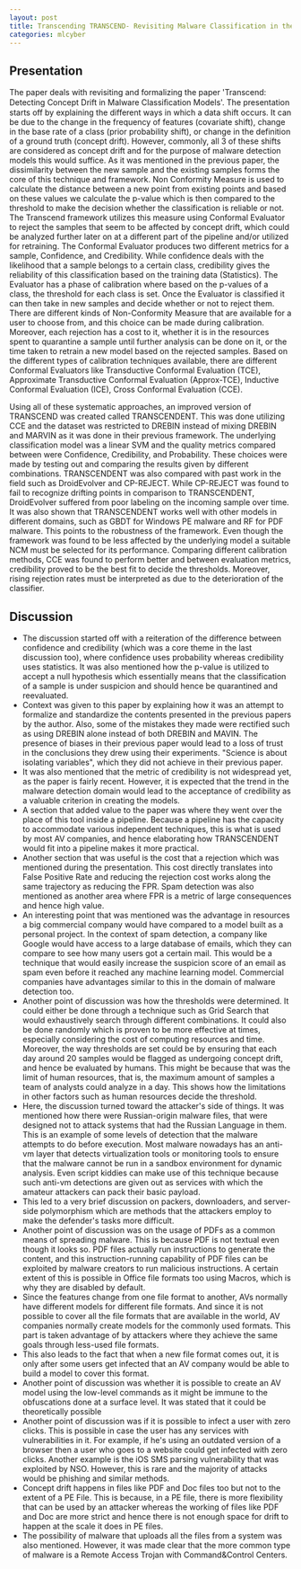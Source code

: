 ```yaml
---
layout: post
title: Transcending TRANSCEND- Revisiting Malware Classification in the Presence of Concept Drift 
categories: mlcyber
---
```


## Presentation
The paper deals with revisiting and formalizing the paper 'Transcend: Detecting Concept Drift in Malware Classiﬁcation Models'. The presentation starts off by explaining the different ways in which a data shift occurs. It can be due to the change in the frequency of features (covariate shift), change in the base rate of a class (prior probability shift), or change in the definition of a ground truth (concept drift). However, commonly, all 3 of these shifts are considered as concept drift and for the purpose of malware detection models this would suffice. As it was mentioned in the previous paper, the dissimilarity between the new sample and the existing samples forms the core of this technique and framework. Non Conformity Measure is used to calculate the distance between a new point from existing points and based on these values we calculate the p-value which is then compared to the threshold to make the decision whether the classification is reliable or not. The Transcend framework utilizes this measure using Conformal Evaluator to reject the samples that seem to be affected by concept drift, which could be analyzed further later on at a different part of the pipeline and/or utilized for retraining. The Conformal Evaluator produces two different metrics for a sample, Confidence, and Credibility. While confidence deals with the likelihood that a sample belongs to a certain class, credibility gives the reliability of this classification based on the training data (Statistics). The Evaluator has a phase of calibration where based on the p-values of a class, the threshold for each class is set. Once the Evaluator is classified it can then take in new samples and decide whether or not to reject them. There are different kinds of Non-Conformity Measure that are available for a user to choose from, and this choice can be made during calibration. Moreover, each rejection has a cost to it, whether it is in the resources spent to quarantine a sample until further analysis can be done on it, or the time taken to retrain a new model based on the rejected samples. Based on the different types of calibration techniques available, there are different Conformal Evaluators like Transductive Conformal Evaluation (TCE), Approximate Transductive Conformal Evaluation (Approx-TCE), Inductive Conformal Evaluation (ICE), Cross Conformal Evaluation (CCE). 

Using all of these systematic approaches, an improved version of TRANSCEND was created called TRANSCENDENT. This was done utilizing CCE and the dataset was restricted to DREBIN instead of mixing DREBIN and MARVIN as it was done in their previous framework. The underlying classification model was a linear SVM and the quality metrics compared between were Confidence, Credibility, and Probability. These choices were made by testing out and comparing the results given by different combinations. TRANSCENDENT was also compared with past work in the field such as DroidEvolver and CP-REJECT. While CP-REJECT was found to fail to recognize drifting points in comparison to TRANSCENDENT, DroidEvolver suffered from poor labeling on the incoming sample over time. It was also shown that TRANSCENDENT works well with other models in different domains, such as GBDT for Windows PE malware and RF for PDF malware. This points to the robustness of the framework. 
Even though the framework was found to be less affected by the underlying model a suitable NCM must be selected for its performance. Comparing different calibration methods, CCE was found to perform better and between evaluation metrics, credibility proved to be the best fit to decide the thresholds. Moreover, rising rejection rates must be interpreted as due to the deterioration of the classifier. 

## Discussion

* The discussion started off with a reiteration of the difference between confidence and credibility (which was a core theme in the last discussion too), where confidence uses probability whereas credibility uses statistics. It was also mentioned how the p-value is utilized to accept a null hypothesis which essentially means that the classification of a sample is under suspicion and should hence be quarantined and reevaluated.
* Context was given to this paper by explaining how it was an attempt to formalize and standardize the contents presented in the previous papers by the author. Also, some of the mistakes they made were rectified such as using DREBIN alone instead of both DREBIN and MAVIN. The presence of biases in their previous paper would lead to a loss of trust in the conclusions they drew using their experiments. "Science is about isolating variables", which they did not achieve in their previous paper.
* It was also mentioned that the metric of credibility is not widespread yet, as the paper is fairly recent. However, it is expected that the trend in the malware detection domain would lead to the acceptance of credibility as a valuable criterion in creating the models. 
* A section that added value to the paper was where they went over the place of this tool inside a pipeline. Because a pipeline has the capacity to accommodate various independent techniques, this is what is used by most AV companies, and hence elaborating how TRANSCENDENT would fit into a pipeline makes it more practical.
* Another section that was useful is the cost that a rejection which was mentioned during the presentation. This cost directly translates into False Positive Rate and reducing the rejection cost works along the same trajectory as reducing the FPR. Spam detection was also mentioned as another area where FPR is a metric of large consequences and hence high value.
* An interesting point that was mentioned was the advantage in resources a big commercial company would have compared to a model built as a personal project. In the context of spam detection, a company like Google would have access to a large database of emails, which they can compare to see how many users got a certain mail. This would be a technique that would easily increase the suspicion score of an email as spam even before it reached any machine learning model. Commercial companies have advantages similar to this in the domain of malware detection too.
* Another point of discussion was how the thresholds were determined. It could either be done through a technique such as Grid Search that would exhaustively search through different combinations. It could also be done randomly which is proven to be more effective at times, especially considering the cost of computing resources and time. Moreover, the way thresholds are set could be by ensuring that each day around 20 samples would be flagged as undergoing concept drift, and hence be evaluated by humans. This might be because that was the limit of human resources, that is, the maximum amount of samples a team of analysts could analyze in a day. This shows how the limitations in other factors such as human resources decide the threshold.
* Here, the discussion turned toward the attacker's side of things. It was mentioned how there were Russian-origin malware files, that were designed not to attack systems that had the Russian Language in them. This is an example of some levels of detection that the malware attempts to do before execution. Most malware nowadays has an anti-vm layer that detects virtualization tools or monitoring tools to ensure that the malware cannot be run in a sandbox environment for dynamic analysis. Even script kiddies can make use of this technique because such anti-vm detections are given out as services with which the amateur attackers can pack their basic payload.
* This led to a very brief discussion on packers, downloaders, and server-side polymorphism which are methods that the attackers employ to make the defender's tasks more difficult.
* Another point of discussion was on the usage of PDFs as a common means of spreading malware. This is because PDF is not textual even though it looks so. PDF files actually run instructions to generate the content, and this instruction-running capability of PDF files can be exploited by malware creators to run malicious instructions. A certain extent of this is possible in Office file formats too using Macros, which is why they are disabled by default.
* Since the features change from one file format to another, AVs normally have different models for different file formats. And since it is not possible to cover all the file formats that are available in the world, AV companies normally create models for the commonly used formats. This part is taken advantage of by attackers where they achieve the same goals through less-used file formats.
* This also leads to the fact that when a new file format comes out, it is only after some users get infected that an AV company would be able to build a model to cover this format. 
* Another point of discussion was whether it is possible to create an AV model using the low-level commands as it might be immune to the obfuscations done at a surface level. It was stated that it could be theoretically possible
* Another point of discussion was if it is possible to infect a user with zero clicks. This is possible in case the user has any services with vulnerabilities in it. For example, if he's using an outdated version of a browser then a user who goes to a website could get infected with zero clicks. Another example is the iOS SMS parsing vulnerability that was exploited by NSO. However, this is rare and the majority of attacks would be phishing and similar methods.
* Concept drift happens in files like PDF and Doc files too but not to the extent of a PE File. This is because, in a PE file, there is more flexibility that can be used by an attacker whereas the working of files like PDF and Doc are more strict and hence there is not enough space for drift to happen at the scale it does in PE files. 
* The possibility of malware that uploads all the files from a system was also mentioned. However, it was made clear that the more common type of malware is a Remote Access Trojan with Command&Control Centers.


